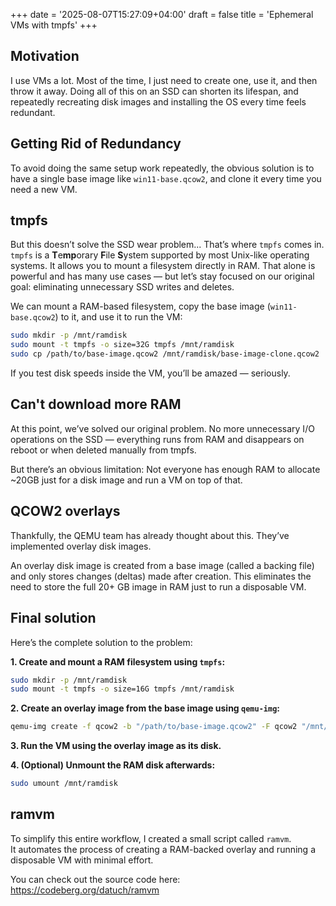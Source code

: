 +++
date = '2025-08-07T15:27:09+04:00'
draft = false
title = 'Ephemeral VMs with tmpfs'
+++

## Motivation

I use VMs a lot. Most of the time, I just need to create one, use it, and then throw it away. Doing all of this on an SSD can shorten its lifespan, and repeatedly recreating disk images and installing the OS every time feels redundant.

## Getting Rid of Redundancy

To avoid doing the same setup work repeatedly, the obvious solution is to have a single base image like `win11-base.qcow2`, and clone it every time you need a new VM.

## tmpfs

But this doesn’t solve the SSD wear problem... That’s where `tmpfs` comes in.  
`tmpfs` is a **T**e**mp**orary **F**ile **S**ystem supported by most Unix-like operating systems. It allows you to mount a filesystem directly in RAM. That alone is powerful and has many use cases — but let’s stay focused on our original goal: eliminating unnecessary SSD writes and deletes.

We can mount a RAM-based filesystem, copy the base image (`win11-base.qcow2`) to it, and use it to run the VM:

```bash
sudo mkdir -p /mnt/ramdisk
sudo mount -t tmpfs -o size=32G tmpfs /mnt/ramdisk
sudo cp /path/to/base-image.qcow2 /mnt/ramdisk/base-image-clone.qcow2
```
If you test disk speeds inside the VM, you’ll be amazed — seriously.

## Can't download more RAM

At this point, we’ve solved our original problem. No more unnecessary I/O operations on the SSD — everything runs from RAM and disappears on reboot or when deleted manually from tmpfs.

But there’s an obvious limitation:
Not everyone has enough RAM to allocate ~20GB just for a disk image and run a VM on top of that.

## QCOW2 overlays

Thankfully, the QEMU team has already thought about this.
They’ve implemented overlay disk images.

An overlay disk image is created from a base image (called a backing file) and only stores changes (deltas) made after creation. This eliminates the need to store the full 20+ GB image in RAM just to run a disposable VM.

## Final solution

Here’s the complete solution to the problem:

**1. Create and mount a RAM filesystem using `tmpfs`:**

```bash
sudo mkdir -p /mnt/ramdisk
sudo mount -t tmpfs -o size=16G tmpfs /mnt/ramdisk
```
**2. Create an overlay image from the base image using `qemu-img`:**

```bash
qemu-img create -f qcow2 -b "/path/to/base-image.qcow2" -F qcow2 "/mnt/ramdisk/base-image-overlay.qcow2"
```
**3. Run the VM using the overlay image as its disk.**

**4. (Optional) Unmount the RAM disk afterwards:**

```bash
sudo umount /mnt/ramdisk
```

## ramvm

To simplify this entire workflow, I created a small script called `ramvm`.  
It automates the process of creating a RAM-backed overlay and running a disposable VM with minimal effort.

You can check out the source code here: <a target="_blank" href="https://codeberg.org/datuch/ramvm">https://codeberg.org/datuch/ramvm</a>

